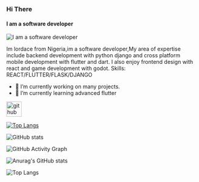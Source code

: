 ### Hi There
#### I am a software developer

![I am a software developer](https://arturssmirnovs.github.io/github-profile-readme-generator/images/banner.png)

Im lordace from Nigeria,im a software developer,My area of expertise include backend development with python django and cross platform mobile development with flutter and dart.
I also enjoy frontend design with react and game development with godot.
Skills: REACT/FLUTTER/FLASK/DJANGO

- 🔭 I’m currently working on many projects. 
- 🌱 I’m currently learning advanced flutter 


[<img src='https://cdn.jsdelivr.net/npm/simple-icons@3.0.1/icons/github.svg' alt='github' height='40'>](https://github.com/lordace-coder)  

[![Top Langs](https://github-readme-stats.vercel.app/api/top-langs/?username=lordace-coder&theme=dracula)](https://github.com/anuraghazra/github-readme-stats)

![GitHub stats](https://github-readme-stats.vercel.app/api?username=lordace-coder&theme=dracula&show_icons=true)  

![GitHub Activity Graph](https://activity-graph.herokuapp.com/graph?username=lordace-coder)  


![Anurag's GitHub stats](https://github-readme-stats.vercel.app/api?username=lordace-coder&show_icons=true&theme=synthwave&hide=contribs,prs)

![Top Langs](https://github-readme-stats.vercel.app/api/top-langs/?username=lordace-coder&hide_progress=true)
